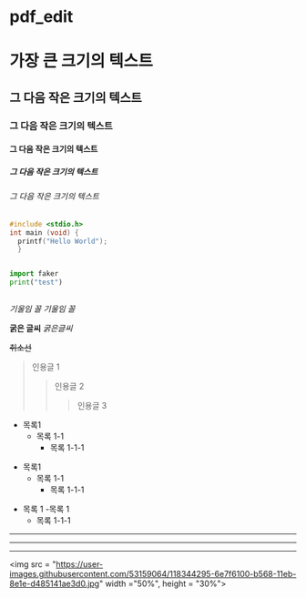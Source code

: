 # pdf_edit

# 가장 큰 크기의 텍스트
## 그 다음 작은 크기의 텍스트
### 그 다음 작은 크기의 텍스트
#### 그 다음 작은 크기의 텍스트
##### 그 다음 작은 크기의 텍스트
###### 그 다음 작은 크기의 텍스트



```c
#include <stdio.h>
int main (void) {
  printf("Hello World");
  }



```


```PYTHON
import faker
print("test")



```


*기울임 꼴*
_기울임 꼴_




**굵은 글씨**
_굵은글씨_



~~취소선~~



> 인용글 1
> > 인용글 2
> > > 인용글 3


+ 목록1 
  + 목록 1-1
    + 목록 1-1-1

* 목록1
  * 목록 1-1
    * 목록 1-1-1

- 목록 1
   -목록 1
    - 목록 1-1-1

---
***
___

<img src = "https://user-images.githubusercontent.com/53159064/118344295-6e7f6100-b568-11eb-8e1e-d485141ae3d0.jpg" width ="50%", height = "30%">
